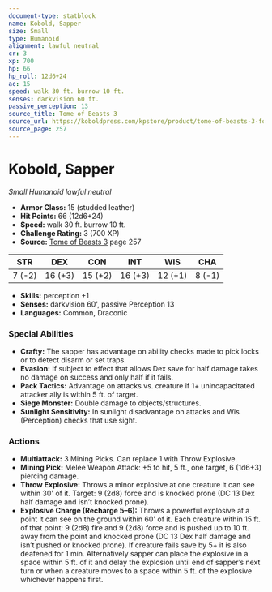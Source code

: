 ```yaml
---
document-type: statblock
name: Kobold, Sapper
size: Small
type: Humanoid
alignment: lawful neutral
cr: 3
xp: 700
hp: 66
hp_roll: 12d6+24
ac: 15
speed: walk 30 ft. burrow 10 ft.
senses: darkvision 60 ft. 
passive_perception: 13
source_title: Tome of Beasts 3
source_url: https://koboldpress.com/kpstore/product/tome-of-beasts-3-for-5th-edition/
source_page: 257
---
```


# Kobold, Sapper

*Small* *Humanoid* *lawful neutral*

- **Armor Class:** 15 (studded leather)
- **Hit Points:** 66 (12d6+24)
- **Speed:** walk 30 ft. burrow 10 ft.
- **Challenge Rating:** 3 (700 XP)
- **Source:** [Tome of Beasts 3](https://koboldpress.com/kpstore/product/tome-of-beasts-3-for-5th-edition/) page 257

| STR | DEX | CON | INT | WIS | CHA |
| --- | --- | --- | --- | --- | --- |
| 7 (-2) | 16 (+3) | 15 (+2) | 16 (+3) | 12 (+1) | 8 (-1) |

- **Skills:** perception +1
- **Senses:** darkvision 60', passive Perception 13
- **Languages:** Common, Draconic

### Special Abilities

- **Crafty:** The sapper has advantage on ability checks made to pick locks or to detect disarm or set traps.
- **Evasion:** If subject to effect that allows Dex save for half damage takes no damage on success and only half if it fails.
- **Pack Tactics:** Advantage on attacks vs. creature if 1+ unincapacitated attacker ally is within 5 ft. of target.
- **Siege Monster:** Double damage to objects/structures.
- **Sunlight Sensitivity:** In sunlight disadvantage on attacks and Wis (Perception) checks that use sight.

### Actions

- **Multiattack:** 3 Mining Picks. Can replace 1 with Throw Explosive.
- **Mining Pick:** Melee Weapon Attack: +5 to hit, 5 ft., one target, 6 (1d6+3) piercing damage. 
- **Throw Explosive:** Throws a minor explosive at one creature it can see within 30' of it. Target: 9 (2d8) force and is knocked prone (DC 13 Dex half damage and isn’t knocked prone).
- **Explosive Charge (Recharge 5–6):** Throws a powerful explosive at a point it can see on the ground within 60' of it. Each creature within 15 ft. of that point: 9 (2d8) fire and 9 (2d8) force and is pushed up to 10 ft. away from the point and knocked prone (DC 13 Dex half damage and isn’t pushed or knocked prone). If creature fails save by 5+ it is also deafened for 1 min. Alternatively sapper can place the explosive in a space within 5 ft. of it and delay the explosion until end of sapper’s next turn or when a creature moves to a space within 5 ft. of the explosive whichever happens first.
